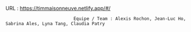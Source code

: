 URL : https://timmaisonneuve.netlify.app/#/
                                            
                              Équipe / Team : Alexis Rochon, Jean-Luc Ho, Sabrina Ales, Lyna Tang, Claudia Patry
